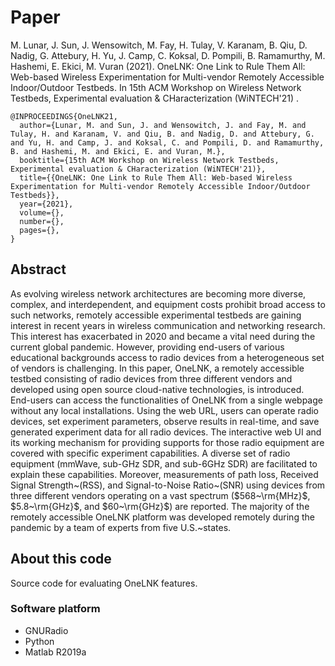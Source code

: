 # Paper 
M. Lunar, J. Sun, J. Wensowitch, M. Fay, H. Tulay, V. Karanam, B. Qiu, D. Nadig, G. Attebury, H. Yu, J. Camp, C. Koksal, D. Pompili, B. Ramamurthy, M. Hashemi, E. Ekici, M. Vuran (2021). OneLNK: One Link to Rule Them All: Web-based Wireless Experimentation for Multi-vendor Remotely Accessible Indoor/Outdoor Testbeds. In 15th ACM Workshop on Wireless Network Testbeds, Experimental evaluation & CHaracterization (WiNTECH'21) .



```
@INPROCEEDINGS{OneLNK21,
  author={Lunar, M. and Sun, J. and Wensowitch, J. and Fay, M. and Tulay, H. and Karanam, V. and Qiu, B. and Nadig, D. and Attebury, G. and Yu, H. and Camp, J. and Koksal, C. and Pompili, D. and Ramamurthy, B. and Hashemi, M. and Ekici, E. and Vuran, M.},
  booktitle={15th ACM Workshop on Wireless Network Testbeds, Experimental evaluation & CHaracterization (WiNTECH'21)}, 
  title={{OneLNK: One Link to Rule Them All: Web-based Wireless Experimentation for Multi-vendor Remotely Accessible Indoor/Outdoor Testbeds}}, 
  year={2021},
  volume={},
  number={},
  pages={},
}
```


## Abstract
As evolving wireless network architectures are becoming more diverse, complex, and interdependent, and equipment costs prohibit broad access to such networks, remotely accessible experimental testbeds are gaining interest in recent years in wireless communication and networking research. This interest has exacerbated in 2020 and became a vital need during the current global pandemic. However, providing end-users of various educational backgrounds access to radio devices from a heterogeneous set of vendors is challenging. In this paper, OneLNK, a remotely accessible testbed consisting of radio devices from three different vendors and developed using open source cloud-native technologies, is introduced. End-users can access the functionalities of OneLNK from a single webpage without any local installations. Using the web URL, users can operate radio devices, set experiment parameters, observe results in real-time, and save generated experiment data for all radio devices. The interactive web UI and its working mechanism for providing supports for those radio equipment are covered with specific experiment capabilities. A diverse set of radio equipment (mmWave, sub-GHz SDR, and sub-6GHz SDR) are facilitated to explain these capabilities. Moreover, measurements of path loss, Received Signal Strength~(RSS), and Signal-to-Noise Ratio~(SNR) using devices from three different vendors operating on a vast spectrum ($568~\rm{MHz}$, $5.8~\rm{GHz}$, and $60~\rm{GHz}$) are reported. The majority of the remotely accessible OneLNK platform was developed remotely during the pandemic by a team of experts from five U.S.~states. 
## About this code
Source code for evaluating OneLNK features.


### Software platform
+ GNURadio
+ Python
+ Matlab R2019a 

